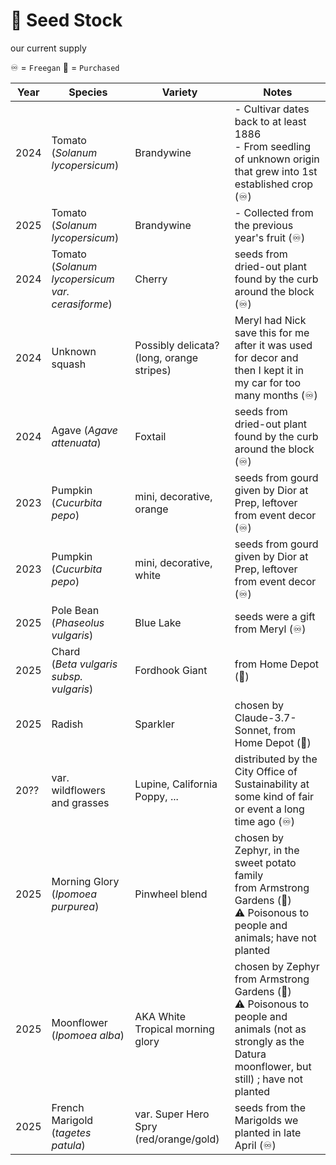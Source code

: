 # 🌾 Seed Stock
our current supply


♾️ = `Freegan`
💸 = `Purchased`


| **Year**     | **Species**  | **Variety**  | **Notes**  |
|----------|----------|----------------|--------|
| 2024     | Tomato <br> (*Solanum lycopersicum*)                   | Brandywine                        | - Cultivar dates back to at least 1886 <br> - From seedling of unknown origin that grew into 1st established crop (♾️)  
| 2025     | Tomato <br> (*Solanum lycopersicum*)                   | Brandywine                        | - Collected from the previous year's fruit (♾️)
| 2024     | Tomato <br> (*Solanum lycopersicum var. cerasiforme*)  | Cherry                            |  seeds from dried-out plant found by the curb around the block (♾️)
| 2024     | Unknown squash  | Possibly delicata? (long, orange stripes) |  Meryl had Nick save this for me after it was used for decor and then I kept it in my car for too many months (♾️)
| 2024     | Agave (*Agave attenuata*)  |        Foxtail                     |  seeds from dried-out plant found by the curb around the block (♾️)
| 2023     | Pumpkin (*Cucurbita pepo*)                        | mini, decorative, orange          |  seeds from gourd given by Dior at Prep, leftover from event decor (♾️)
| 2023     | Pumpkin (*Cucurbita pepo*)                        | mini, decorative, white           |  seeds from gourd given by Dior at Prep, leftover from event decor (♾️)
| 2025     | Pole Bean (*Phaseolus vulgaris*)                  | Blue Lake                         |  seeds were a gift from Meryl (♾️)
| 2025     | Chard <br> (*Beta vulgaris subsp. vulgaris*)           | Fordhook Giant                    |  from Home Depot (💸)
| 2025     | Radish                                            | Sparkler                          |  chosen by Claude-3.7-Sonnet, from Home Depot (💸)
| 20??     | var. wildflowers and grasses                                            | Lupine, California Poppy, ...                          |  distributed by the City Office of Sustainability at some kind of fair or event a long time ago (♾️)
| 2025     | Morning Glory (*Ipomoea purpurea*)                                            | Pinwheel blend                          |  chosen by Zephyr, in the sweet potato family <br> from Armstrong Gardens (💸) <br> ⚠️ Poisonous to people and animals; have not planted
| 2025     | Moonflower (*Ipomoea alba*)                                            | AKA White Tropical morning glory                          |  chosen by Zephyr <br> from Armstrong Gardens (💸) <br> ⚠️ Poisonous to people and animals (not as strongly as the Datura moonflower, but still) ; have not planted
| 2025     | French Marigold (*tagetes patula*)  |        var. Super Hero Spry (red/orange/gold)                |  seeds from the Marigolds we planted in late April (♾️)
